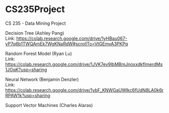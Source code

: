 # CS235Project
CS 235 - Data Mining Project

Decision Tree (Ashley Pang)  
Link: https://colab.research.google.com/drive/1yHBau067-yP7q6b1TWQAmEk7WgKNaRdW#scrollTo=VtGEmvA3PKPq

Random Forest Model (Ryan Lu)  
Link: https://colab.research.google.com/drive/1JVK7ev9lbMBmJnoxxdkfImerdMs1JOqK?usp=sharing

Neural Network (Benjamin Denzler)  
Link: https://colab.research.google.com/drive/1ybF_KNWGaUWlkc6fUdN8LA0k6rRPAW1k?usp=sharing

Support Vector Machines (Charles Alaras)
